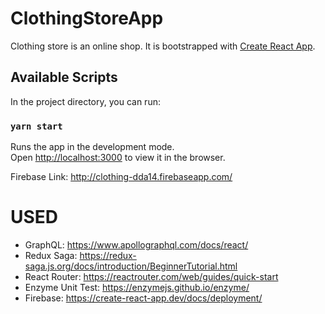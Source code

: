 # ClothingStoreApp
Clothing store is an online shop. 
It is bootstrapped with [Create React App](https://github.com/facebook/create-react-app).

## Available Scripts

In the project directory, you can run:

### `yarn start`

Runs the app in the development mode.<br />
Open [http://localhost:3000](http://localhost:3000) to view it in the browser.

Firebase Link: http://clothing-dda14.firebaseapp.com/

# USED

- GraphQL: https://www.apollographql.com/docs/react/
- Redux Saga: https://redux-saga.js.org/docs/introduction/BeginnerTutorial.html
- React Router: https://reactrouter.com/web/guides/quick-start
- Enzyme Unit Test: https://enzymejs.github.io/enzyme/
- Firebase: https://create-react-app.dev/docs/deployment/